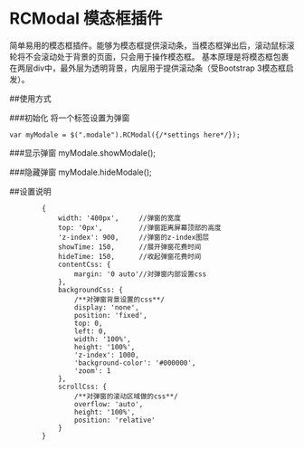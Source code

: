 RCModal 模态框插件
==================

简单易用的模态框插件。能够为模态框提供滚动条，当模态框弹出后，滚动鼠标滚轮将不会滚动处于背景的页面，只会用于操作模态框。
基本原理是将模态框包裹在两层div中，最外层为透明背景，内层用于提供滚动条（受Bootstrap 3模态框启发）。

##使用方式

###初始化
将一个标签设置为弹窗

    var myModale = $(".modale").RCModal({/*settings here*/});

###显示弹窗
	myModale.showModale();

###隐藏弹窗
	myModale.hideModale();

##设置说明

			{
				width: '400px',		//弹窗的宽度
				top: '0px',			//弹窗距离屏幕顶部的高度
				'z-index': 900,		//弹窗的z-index图层
				showTime: 150,		//展开弹窗花费时间
				hideTime: 150,		//收起弹窗花费时间
				contentCss: {
					margin: '0 auto'//对弹窗内部设置css
				},
				backgroundCss: {	
					/**对弹窗背景设置的css**/
					display: 'none',
					position: 'fixed',
					top: 0,
					left: 0,
					width: '100%',
					height: '100%',
					'z-index': 1000,
					'background-color': '#000000',
					'zoom': 1
				},
				scrollCss: {
					/**对弹窗的滚动区域做的css**/
					overflow: 'auto',
					height: '100%',
					position: 'relative'
				}
			}